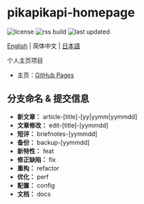 # pikapikapi-homepage

![license](https://img.shields.io/github/license/pikapikapikaori/pikapikapi-homepage) ![rss build](https://img.shields.io/github/actions/workflow/status/pikapikapikaori/pikapikapi-homepage/rss.yml?label=rss%20build) ![last updated](https://img.shields.io/github/last-commit/pikapikapikaori/pikapikapi-homepage?label=last%20updated)

[English](./README.md) | 简体中文 | [日本語](./README_jp.md)

个人主页项目

- 主页：[GitHub Pages](https://pikapikapikaori.github.io/pikapikapi-homepage/)

## 分支命名 & 提交信息

- **新文章：** article-[title]-[yy|yymm|yymmdd]
- **文章修改：** edit-[title]-[yymmdd]
- **短评：** briefnotes-[yymmdd]
- **备份：** backup-[yymmdd]
- **新特性：** feat
- **修正缺陷：** fix
- **重构：** refactor
- **优化：** perf
- **配置：** config
- **文档：** docs
